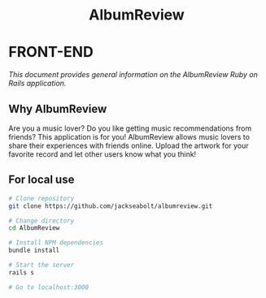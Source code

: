 <h1 align="center">AlbumReview</h1>
<h1>FRONT-END</h1>
<p><em>This document provides general information on the AlbumReview Ruby on Rails application.</em></p>


Why AlbumReview
-------------
Are you a music lover? Do you like getting music recommendations from friends? This application is for you! AlbumReview allows music lovers to share their experiences with friends online. Upload the artwork for your favorite record and let other users know what you think! 

For local use
--------

```bash
# Clone repository
git clone https://github.com/jackseabolt/albumreview.git

# Change directory
cd AlbumReview

# Install NPM dependencies
bundle install

# Start the server
rails s

# Go to localhost:3000
```
